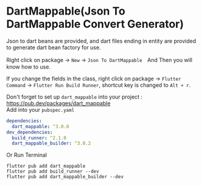 # DartMappable(Json To DartMappable Convert Generator)

<!-- Plugin description -->
Json to dart beans are provided, and dart files ending in entity are provided to generate dart bean factory for use.  

Right click on package -> `New` -> `Json To DartMappable`　And Then you will know how to use.  

If you change the fields in the class, right click on package -> `Flutter Command` -> `Flutter Run Build Runner`, shortcut key is changed to `Alt + r`.  

Don't forget to set up `dart_mappable` into your project : https://pub.dev/packages/dart_mappable  
Add into your `pubspec.yaml`  
```yaml
dependencies:
  dart_mappable: ^3.0.0  
dev_dependencies: 
  build_runner: ^2.1.0
  dart_mappable_builder: ^3.0.2
```
Or Run Terminal  
```shell
flutter pub add dart_mappable
flutter pub add build_runner --dev
flutter pub add dart_mappable_builder --dev
```
<!-- Plugin description end -->